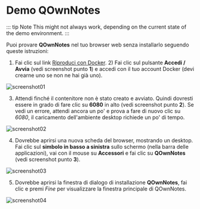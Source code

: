 # Demo QOwnNotes

::: tip
Note
This might not always work, depending on the current state of the demo environment.
:::

Puoi provare **QOwnNotes** nel tuo browser web senza installarlo seguendo queste istruzioni:

1) Fai clic sul link [Riproduci con Docker](https://labs.play-with-docker.com/?stack=https://raw.githubusercontent.com/qownnotes/docker-desktop/main/examples/docker-compose.play-with-docker.yml&stack_name=desktop). 2) Fai clic sul pulsante **Accedi / Avvia** (vedi screenshot punto **1**) e accedi con il tuo account Docker (devi crearne uno se non ne hai già uno).

![screenshot01](/img/demo/playwithdocker01.png)

3) Attendi finché il contenitore non è stato creato e avviato. Quindi dovresti essere in grado di fare clic su **6080** in alto (vedi screenshot punto **2**). Se vedi un errore, attendi ancora un po' e prova a fare di nuovo clic su *6080*, il caricamento dell'ambiente desktop richiede un po' di tempo.

![screenshot02](/img/demo/playwithdocker02.png)

4) Dovrebbe aprirsi una nuova scheda del browser, mostrando un desktop. Fai clic sul **simbolo in basso a sinistra** sullo schermo (nella barra delle applicazioni), vai con il mouse su **Accessori** e fai clic su **QOwnNotes** (vedi screenshot punto **3**).

![screenshot03](/img/demo/playwithdocker03.png)

5) Dovrebbe aprirsi la finestra di dialogo di installazione **QOwnNotes**, fai clic e premi *Fine* per visualizzare la finestra principale di QOwnNotes.

![screenshot04](/img/demo/playwithdocker04.png)
